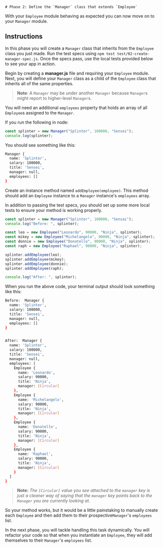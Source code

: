     # Phase 2: Define the `Manager` class that extends `Employee`

With your `Employee` module behaving as expected you can now move on to your
`Manager` module.

## Instructions

In this phase you will create a `Manager` class that inherits from the
`Employee` class you just made. Run the test specs using
`npm test test/02-create-manager-spec.js`. Once the specs pass, use the local
tests provided below to see your app in action.

Begin by creating a **manager.js** file and requiring your `Employee` module.
Next, you will define your `Manager` class as a child of the `Employee` class
that inherits all of the same properties.

> **Note**: A `Manager` may be under another `Manager` because
> `Manager`s might report to higher-level `Manager`s.

You will need an additional `employees` property that holds an array of all
`Employee`s assigned to the `Manager`.

If you run the following in node:

```js
const splinter = new Manager("Splinter", 100000, "Sensei");
console.log(splinter);
```

You should see something like this:

```bash
Manager {
  name: 'Splinter',
  salary: 100000,
  title: 'Sensei',
  manager: null,
  employees: []
}
```

Create an instance method named `addEmployee(employee)`. This method should add
an `Employee` instance to a `Manager` instance's `employees` array.

In addition to passing the test specs, you should set up some more local tests
to ensure your method is working properly.

```js
const splinter = new Manager("Splinter", 100000, "Sensai");
console.log("Before: ", splinter);

const leo = new Employee("Leonardo", 90000, "Ninja", splinter);
const mikey = new Employee("Michelangelo", 90000, "Ninja", splinter);
const donnie = new Employee("Donatello", 90000, "Ninja", splinter);
const raph = new Employee("Raphael", 90000, "Ninja", splinter);

splinter.addEmployee(leo);
splinter.addEmployee(mikey);
splinter.addEmployee(donnie);
splinter.addEmployee(raph);

console.log("After: ", splinter);
```

When you run the above code, your terminal output should look something like
this:

```bash
Before:  Manager {
  name: 'Splinter',
  salary: 100000,
  title: 'Sensei',
  manager: null,
  employees: []
}


After:  Manager {
  name: 'Splinter',
  salary: 100000,
  title: 'Sensei',
  manager: null,
  employees: [
    Employee {
      name: 'Leonardo',
      salary: 90000,
      title: 'Ninja',
      manager: [Circular]
    },
    Employee {
      name: 'Michelangelo',
      salary: 90000,
      title: 'Ninja',
      manager: [Circular]
    },
    Employee {
      name: 'Donatello',
      salary: 90000,
      title: 'Ninja',
      manager: [Circular]
    },
    Employee {
      name: 'Raphael',
      salary: 90000,
      title: 'Ninja',
      manager: [Circular]
    }
  ]
}
```

> **Note:** _The `[Circular]` value you see attached to the `manager` key is just
> a cleaner way of saying that the `manager` key points back to the `Manager` you
> are currently looking at._

So your method works, but it would be a little painstaking to manually create
each `Employee` and then add them to their prospective`Manager`'s `employees`
list.

In the next phase, you will tackle handling this task dynamically. You will
refactor your code so that when you instantiate an `Employee`, they will add
themselves to their `Manager`'s `employees` list.
